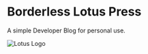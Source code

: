# Borderless Lotus Press
A simple Developer Blog for personal use.

![Lotus Logo][logo]

[logo]: https://github.com/panteleevnikita/borderless_lotus_press/blob/master/static/images/logo.png "Lotus"
